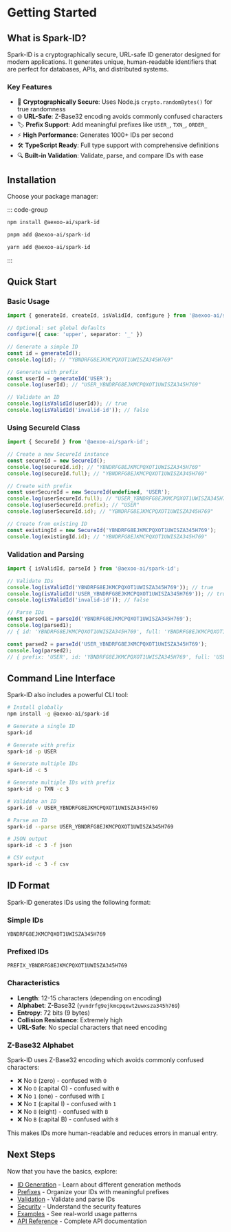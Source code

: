 # Getting Started

## What is Spark-ID?

Spark-ID is a cryptographically secure, URL-safe ID generator designed for modern applications. It generates unique, human-readable identifiers that are perfect for databases, APIs, and distributed systems.

### Key Features

- 🔐 **Cryptographically Secure**: Uses Node.js `crypto.randomBytes()` for true randomness
- 🌐 **URL-Safe**: Z-Base32 encoding avoids commonly confused characters
- 🏷️ **Prefix Support**: Add meaningful prefixes like `USER_`, `TXN_`, `ORDER_`
- ⚡ **High Performance**: Generates 1000+ IDs per second
- 🛠️ **TypeScript Ready**: Full type support with comprehensive definitions
- 🔍 **Built-in Validation**: Validate, parse, and compare IDs with ease

## Installation

Choose your package manager:

::: code-group

```bash [npm]
npm install @aexoo-ai/spark-id
```

```bash [pnpm]
pnpm add @aexoo-ai/spark-id
```

```bash [yarn]
yarn add @aexoo-ai/spark-id
```

:::

## Quick Start

### Basic Usage

```typescript
import { generateId, createId, isValidId, configure } from '@aexoo-ai/spark-id';

// Optional: set global defaults
configure({ case: 'upper', separator: '_' })

// Generate a simple ID
const id = generateId();
console.log(id); // "YBNDRFG8EJKMCPQXOT1UWISZA345H769"

// Generate with prefix
const userId = generateId('USER');
console.log(userId); // "USER_YBNDRFG8EJKMCPQXOT1UWISZA345H769"

// Validate an ID
console.log(isValidId(userId)); // true
console.log(isValidId('invalid-id')); // false
```

### Using SecureId Class

```typescript
import { SecureId } from '@aexoo-ai/spark-id';

// Create a new SecureId instance
const secureId = new SecureId();
console.log(secureId.id); // "YBNDRFG8EJKMCPQXOT1UWISZA345H769"
console.log(secureId.full); // "YBNDRFG8EJKMCPQXOT1UWISZA345H769"

// Create with prefix
const userSecureId = new SecureId(undefined, 'USER');
console.log(userSecureId.full); // "USER_YBNDRFG8EJKMCPQXOT1UWISZA345H769"
console.log(userSecureId.prefix); // "USER"
console.log(userSecureId.id); // "YBNDRFG8EJKMCPQXOT1UWISZA345H769"

// Create from existing ID
const existingId = new SecureId('YBNDRFG8EJKMCPQXOT1UWISZA345H769');
console.log(existingId.id); // "YBNDRFG8EJKMCPQXOT1UWISZA345H769"
```

### Validation and Parsing

```typescript
import { isValidId, parseId } from '@aexoo-ai/spark-id';

// Validate IDs
console.log(isValidId('YBNDRFG8EJKMCPQXOT1UWISZA345H769')); // true
console.log(isValidId('USER_YBNDRFG8EJKMCPQXOT1UWISZA345H769')); // true
console.log(isValidId('invalid-id')); // false

// Parse IDs
const parsed1 = parseId('YBNDRFG8EJKMCPQXOT1UWISZA345H769');
console.log(parsed1);
// { id: 'YBNDRFG8EJKMCPQXOT1UWISZA345H769', full: 'YBNDRFG8EJKMCPQXOT1UWISZA345H769' }

const parsed2 = parseId('USER_YBNDRFG8EJKMCPQXOT1UWISZA345H769');
console.log(parsed2);
// { prefix: 'USER', id: 'YBNDRFG8EJKMCPQXOT1UWISZA345H769', full: 'USER_YBNDRFG8EJKMCPQXOT1UWISZA345H769' }
```

## Command Line Interface

Spark-ID also includes a powerful CLI tool:

```bash
# Install globally
npm install -g @aexoo-ai/spark-id

# Generate a single ID
spark-id

# Generate with prefix
spark-id -p USER

# Generate multiple IDs
spark-id -c 5

# Generate multiple IDs with prefix
spark-id -p TXN -c 3

# Validate an ID
spark-id -v USER_YBNDRFG8EJKMCPQXOT1UWISZA345H769

# Parse an ID
spark-id --parse USER_YBNDRFG8EJKMCPQXOT1UWISZA345H769

# JSON output
spark-id -c 3 -f json

# CSV output
spark-id -c 3 -f csv
```

## ID Format

Spark-ID generates IDs using the following format:

### Simple IDs

```
YBNDRFG8EJKMCPQXOT1UWISZA345H769
```

### Prefixed IDs

```
PREFIX_YBNDRFG8EJKMCPQXOT1UWISZA345H769
```

### Characteristics

- **Length**: 12-15 characters (depending on encoding)
- **Alphabet**: Z-Base32 (`yvndrfg9ejkmcpqxwt2uwxsza345h769`)
- **Entropy**: 72 bits (9 bytes)
- **Collision Resistance**: Extremely high
- **URL-Safe**: No special characters that need encoding

### Z-Base32 Alphabet

Spark-ID uses Z-Base32 encoding which avoids commonly confused characters:

- ❌ No `0` (zero) - confused with `O`
- ❌ No `O` (capital O) - confused with `0`
- ❌ No `1` (one) - confused with `I`
- ❌ No `I` (capital I) - confused with `1`
- ❌ No `8` (eight) - confused with `B`
- ❌ No `B` (capital B) - confused with `8`

This makes IDs more human-readable and reduces errors in manual entry.

## Next Steps

Now that you have the basics, explore:

- [ID Generation](/guide/id-generation) - Learn about different generation methods
- [Prefixes](/guide/prefixes) - Organize your IDs with meaningful prefixes
- [Validation](/guide/validation) - Validate and parse IDs
- [Security](/guide/security) - Understand the security features
- [Examples](/examples/) - See real-world usage patterns
- [API Reference](/api/) - Complete API documentation
